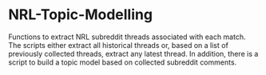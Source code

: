 # NRL-Topic-Modelling

Functions to extract NRL subreddit threads associated with each match. The scripts either extract all historical threads or, based on a list of previously collected threads, extract any latest thread. In addition, there is a script to build a topic model based on collected subreddit comments. 
